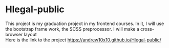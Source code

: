 # Hlegal-public
This project is my graduation project in my frontend courses. In it, I will use the bootstrap frame work, the SCSS preprocessor. I will make a cross-browser layout<br>
Here is the link to the project https://andrew10x10.github.io/Hlegal-public/

